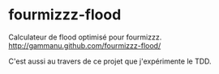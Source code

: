 fourmizzz-flood
===============

Calculateur de flood optimisé pour fourmizzz.
http://gammanu.github.com/fourmizzz-flood/

C'est aussi au travers de ce projet que j'expérimente le TDD.